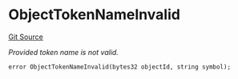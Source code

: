 # ObjectTokenNameInvalid
[Git Source](https://github.com/nayms/contracts-v3/blob/ea2c06f70609c813d27d424e0330651d3c634d21/src/shared/CustomErrors.sol)

*Provided token name is not valid.*


```solidity
error ObjectTokenNameInvalid(bytes32 objectId, string symbol);
```

